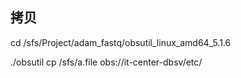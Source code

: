 

## 拷贝

cd /sfs/Project/adam_fastq/obsutil_linux_amd64_5.1.6

./obsutil cp /sfs/a.file obs://it-center-dbsv/etc/

